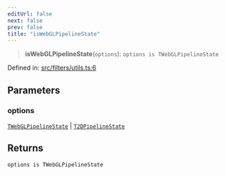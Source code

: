 ```yaml
---
editUrl: false
next: false
prev: false
title: "isWebGLPipelineState"
---
```


> **isWebGLPipelineState**(`options`): `options is TWebGLPipelineState`

Defined in: [src/filters/utils.ts:6](https://github.com/fabricjs/fabric.js/blob/8748628df7e9de00ba77413bfc3ad9e9fe9d4f30/src/filters/utils.ts#L6)

## Parameters

### options

[`TWebGLPipelineState`](/api/type-aliases/twebglpipelinestate/) | [`T2DPipelineState`](/api/type-aliases/t2dpipelinestate/)

## Returns

`options is TWebGLPipelineState`
